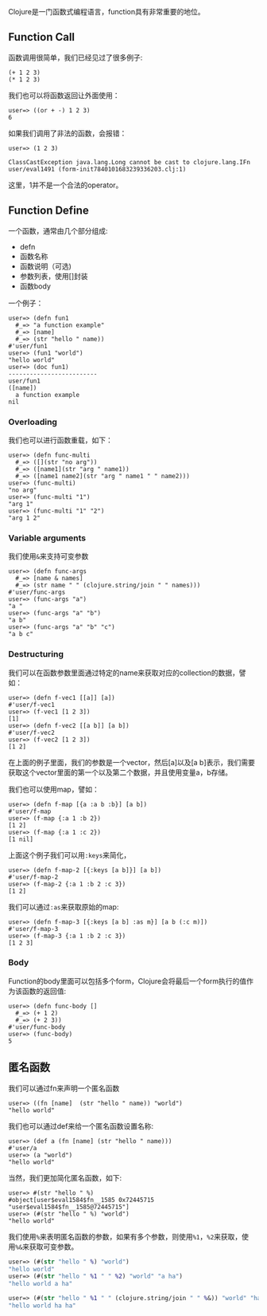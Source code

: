 Clojure是一门函数式编程语言，function具有非常重要的地位。

## Function Call

函数调用很简单，我们已经见过了很多例子:

```
(+ 1 2 3)
(* 1 2 3)
```

我们也可以将函数返回让外面使用：

```
user=> ((or + -) 1 2 3)
6
```

如果我们调用了非法的函数，会报错：

```
user=> (1 2 3)

ClassCastException java.lang.Long cannot be cast to clojure.lang.IFn  user/eval1491 (form-init7840101683239336203.clj:1)
```

这里，1并不是一个合法的operator。

## Function Define

一个函数，通常由几个部分组成:

+ defn
+ 函数名称
+ 函数说明（可选)
+ 参数列表，使用[]封装
+ 函数body

一个例子：

```
user=> (defn fun1
  #_=> "a function example"
  #_=> [name]
  #_=> (str "hello " name))
#'user/fun1
user=> (fun1 "world")
"hello world"
user=> (doc fun1)
-------------------------
user/fun1
([name])
  a function example
nil
```

### Overloading

我们也可以进行函数重载，如下：

```
user=> (defn func-multi
  #_=> ([](str "no arg"))
  #_=> ([name1](str "arg " name1))
  #_=> ([name1 name2](str "arg " name1 " " name2)))
user=> (func-multi)
"no arg"
user=> (func-multi "1")
"arg 1"
user=> (func-multi "1" "2")
"arg 1 2"
```

### Variable arguments

我们使用`&`来支持可变参数

```
user=> (defn func-args
  #_=> [name & names]
  #_=> (str name " " (clojure.string/join " " names)))
#'user/func-args
user=> (func-args "a")
"a "
user=> (func-args "a" "b")
"a b"
user=> (func-args "a" "b" "c")
"a b c"
```

### Destructuring

我们可以在函数参数里面通过特定的name来获取对应的collection的数据，譬如：

```
user=> (defn f-vec1 [[a]] [a])
#'user/f-vec1
user=> (f-vec1 [1 2 3])
[1]
user=> (defn f-vec2 [[a b]] [a b])
#'user/f-vec2
user=> (f-vec2 [1 2 3])
[1 2]
```

在上面的例子里面，我们的参数是一个vector，然后[a]以及[a b]表示，我们需要获取这个vector里面的第一个以及第二个数据，并且使用变量a，b存储。

我们也可以使用map，譬如：

```
user=> (defn f-map [{a :a b :b}] [a b])
#'user/f-map
user=> (f-map {:a 1 :b 2})
[1 2]
user=> (f-map {:a 1 :c 2})
[1 nil]
```

上面这个例子我们可以用`:keys`来简化，
```
user=> (defn f-map-2 [{:keys [a b]}] [a b])
#'user/f-map-2
user=> (f-map-2 {:a 1 :b 2 :c 3})
[1 2]
```

我们可以通过`:as`来获取原始的map:

```
user=> (defn f-map-3 [{:keys [a b] :as m}] [a b (:c m)])
#'user/f-map-3
user=> (f-map-3 {:a 1 :b 2 :c 3})
[1 2 3]
```

### Body

Function的body里面可以包括多个form，Clojure会将最后一个form执行的值作为该函数的返回值:

```
user=> (defn func-body []
  #_=> (+ 1 2)
  #_=> (+ 2 3))
#'user/func-body
user=> (func-body)
5
```

## 匿名函数

我们可以通过fn来声明一个匿名函数

```
user=> ((fn [name]  (str "hello " name)) "world")
"hello world"
```

我们也可以通过def来给一个匿名函数设置名称:

```
user=> (def a (fn [name] (str "hello " name)))
#'user/a
user=> (a "world")
"hello world"
```

当然，我们更加简化匿名函数，如下:

```
user=> #(str "hello " %)
#object[user$eval1584$fn__1585 0x72445715 "user$eval1584$fn__1585@72445715"]
user=> (#(str "hello " %) "world")
"hello world"
```

我们使用`%`来表明匿名函数的参数，如果有多个参数，则使用`%1`，`%2`来获取，使用`%&`来获取可变参数。

```clojure
user=> (#(str "hello " %) "world")
"hello world"
user=> (#(str "hello " %1 " " %2) "world" "a ha")
"hello world a ha"

user=> (#(str "hello " %1 " " (clojure.string/join " " %&)) "world" "ha" "ha")
"hello world ha ha"
```

